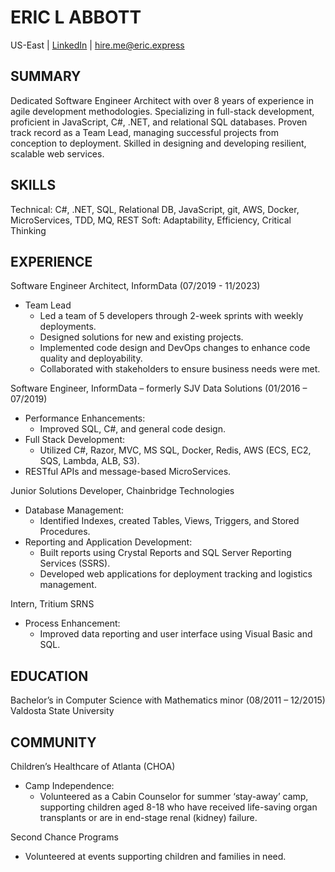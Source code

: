 # ERIC L ABBOTT

US-East | [LinkedIn](https://www.linkedin.com/in/ericlabbott/) | <hire.me@eric.express>

## SUMMARY

Dedicated Software Engineer Architect with over 8 years of experience in agile development methodologies. Specializing in full-stack development, proficient in JavaScript, C#, .NET, and relational SQL databases. Proven track record as a Team Lead, managing successful projects from conception to deployment. Skilled in designing and developing resilient, scalable web services.

## SKILLS

Technical: C#, .NET, SQL, Relational DB, JavaScript, git, AWS, Docker, MicroServices, TDD, MQ, REST
Soft: Adaptability, Efficiency, Critical Thinking

## EXPERIENCE

Software Engineer Architect, InformData (07/2019 - 11/2023)

- Team Lead
  - Led a team of 5 developers through 2-week sprints with weekly deployments.
  - Designed solutions for new and existing projects.
  - Implemented code design and DevOps changes to enhance code quality and deployability.
  - Collaborated with stakeholders to ensure business needs were met.

Software Engineer, InformData – formerly SJV Data Solutions (01/2016 – 07/2019)

- Performance Enhancements:
  - Improved SQL, C#, and general code design.
- Full Stack Development:
  - Utilized C#, Razor, MVC, MS SQL, Docker, Redis, AWS (ECS, EC2, SQS, Lambda, ALB, S3).
- RESTful APIs and message-based MicroServices.

Junior Solutions Developer, Chainbridge Technologies

- Database Management:
  - Identified Indexes, created Tables, Views, Triggers, and Stored Procedures.
- Reporting and Application Development:
  - Built reports using Crystal Reports and SQL Server Reporting Services (SSRS).
  - Developed web applications for deployment tracking and logistics management.

Intern, Tritium SRNS

- Process Enhancement:
  - Improved data reporting and user interface using Visual Basic and SQL.

## EDUCATION

Bachelor’s in Computer Science with Mathematics minor (08/2011 – 12/2015)
Valdosta State University

## COMMUNITY

Children’s Healthcare of Atlanta (CHOA)

- Camp Independence:
  - Volunteered as a Cabin Counselor for summer ‘stay-away’ camp, supporting children aged 8-18 who have received life-saving organ transplants or are in end-stage renal (kidney) failure.

Second Chance Programs

- Volunteered at events supporting children and families in need.
